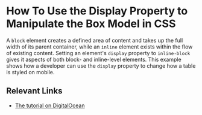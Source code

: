 # How To Use the Display Property to Manipulate the Box Model in CSS

A `block` element creates a defined area of content and takes up the full width of its parent container, while an `inline` element exists within the flow of existing content. Setting an element's `display` property to `inline-block` gives it aspects of both block- and inline-level elements. This example shows how a developer can use the `display` property to change how a table is styled on mobile.

## Relevant Links

- [The tutorial on DigitalOcean](https://www.digitalocean.com/community/tutorials/how-to-use-the-display-property-to-manipulate-the-box-model-in-css)
